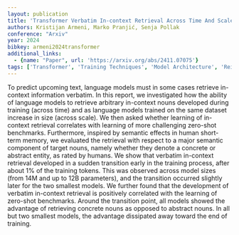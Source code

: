 ```yaml
---
layout: publication
title: 'Transformer Verbatim In-context Retrieval Across Time And Scale'
authors: Kristijan Armeni, Marko Pranjić, Senja Pollak
conference: "Arxiv"
year: 2024
bibkey: armeni2024transformer
additional_links:
  - {name: "Paper", url: 'https://arxiv.org/abs/2411.07075'}
tags: ['Transformer', 'Training Techniques', 'Model Architecture', 'Reinforcement Learning', 'Pretraining Methods']
---
```

To predict upcoming text, language models must in some cases retrieve
in-context information verbatim. In this report, we investigated how the
ability of language models to retrieve arbitrary in-context nouns developed
during training (across time) and as language models trained on the same
dataset increase in size (across scale). We then asked whether learning of
in-context retrieval correlates with learning of more challenging zero-shot
benchmarks. Furthermore, inspired by semantic effects in human short-term
memory, we evaluated the retrieval with respect to a major semantic component
of target nouns, namely whether they denote a concrete or abstract entity, as
rated by humans. We show that verbatim in-context retrieval developed in a
sudden transition early in the training process, after about 1% of the training
tokens. This was observed across model sizes (from 14M and up to 12B
parameters), and the transition occurred slightly later for the two smallest
models. We further found that the development of verbatim in-context retrieval
is positively correlated with the learning of zero-shot benchmarks. Around the
transition point, all models showed the advantage of retrieving concrete nouns
as opposed to abstract nouns. In all but two smallest models, the advantage
dissipated away toward the end of training.
